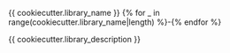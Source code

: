 {{ cookiecutter.library_name }}
{% for _ in range(cookiecutter.library_name|length) %}-{% endfor %}

{{ cookiecutter.library_description }}
